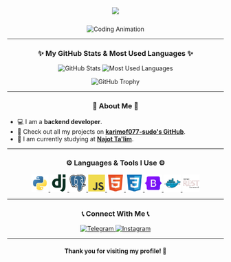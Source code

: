 <h1 align="center">
  <img src="https://readme-typing-svg.herokuapp.com?font=Fira+Code&size=30&pause=1000&color=F75C7E&center=true&width=700&lines=Hi%2C+there!+I'm+Abrorbek+Karimov;Welcome+to+my+GitHub!+👋">
</h1>

<div align="center">
  <img src="https://media.giphy.com/media/qgQUggAC3Pfv687qPC/giphy.gif" alt="Coding Animation" width="500" height="300">
</div>

---

<h3 align="center">✨ My GitHub Stats & Most Used Languages ✨</h3>
<p align="center">
  <img src="https://github-readme-stats.vercel.app/api?username=karimof077-sudo&show_icons=true&theme=radical" alt="GitHub Stats" width="48%">
  <img src="https://github-readme-stats.vercel.app/api/top-langs/?username=karimof077-sudo&layout=compact&theme=radical" alt="Most Used Languages" width="38%">
</p>
<p align="center">
  <img src="https://github-profile-trophy.vercel.app/?username=karimof077-sudo&theme=onedark&no-frame=true&row=1&column=6" alt="GitHub Trophy" />
</p>

---

<h3 align="center">🌟 About Me 🌟</h3>

<ul>
  <li>💻 I am a <strong>backend developer</strong>.</li>
  <li>📂 Check out all my projects on <a href="https://github.com/karimof077-sudo?tab=repositories" target="_blank"><strong>karimof077-sudo's GitHub</strong></a>.</li>
  <li>🏫 I am currently studying at <a href="https://najottalim.uz" target="_blank"><strong>Najot Ta'lim</strong></a>.</li>
</ul>

---

<h3 align="center">⚙️ Languages & Tools I Use ⚙️</h3>

<p align="center">
  <a href="https://www.python.org" target="_blank">
    <img src="https://github.com/devicons/devicon/blob/v2.16.0/icons/python/python-original.svg" title="Python" width="40" height="40"/>
  </a>
  <a href="https://www.djangoproject.com" target="_blank">
    <img src="https://github.com/devicons/devicon/blob/v2.16.0/icons/django/django-plain.svg" title="Django" width="40" height="40"/>
  </a>
  <a href="https://www.postgresql.org" target="_blank">
    <img src="https://github.com/devicons/devicon/blob/v2.16.0/icons/postgresql/postgresql-original.svg" title="PostgreSQL" width="40" height="40"/>
  </a>
  <a href="https://developer.mozilla.org/en-US/docs/Web/JavaScript" target="_blank">
    <img src="https://github.com/devicons/devicon/blob/v2.16.0/icons/javascript/javascript-original.svg" title="JavaScript" width="40" height="40"/>
  </a>
  <a href="https://developer.mozilla.org/en-US/docs/Web/HTML" target="_blank">
    <img src="https://github.com/devicons/devicon/blob/v2.16.0/icons/html5/html5-original.svg" title="HTML5" width="40" height="40"/>
  </a>
  <a href="https://developer.mozilla.org/en-US/docs/Web/CSS" target="_blank">
    <img src="https://github.com/devicons/devicon/blob/v2.16.0/icons/css3/css3-original.svg" title="CSS3" width="40" height="40"/>
  </a>
  <a href="https://getbootstrap.com" target="_blank">
    <img src="https://github.com/devicons/devicon/blob/v2.16.0/icons/bootstrap/bootstrap-original.svg" title="Bootstrap" width="40" height="40"/>
  </a>
  <a href="https://www.docker.com" target="_blank">
    <img src="https://github.com/devicons/devicon/blob/v2.16.0/icons/docker/docker-original.svg" title="Docker" width="40" height="40"/>
  </a>
  <a href="https://www.django-rest-framework.org/" target="_blank">
    <img src="https://github.com/devicons/devicon/blob/master/icons/djangorest/djangorest-original-wordmark.svg" title="Django Rest Framework" width="40" height="40"/>
  </a>
</p>


---

<h3 align="center">📞 Connect With Me 📞</h3>
<p align="center">
  <a href="https://t.me/Abror_An" target="_blank">
    <img src="https://img.shields.io/badge/Telegram-2CA5E0?style=for-the-badge&logo=telegram&logoColor=white" alt="Telegram">
  </a>
  <a href="https://instagram.com/karimov_biker" target="_blank">
    <img src="https://img.shields.io/badge/Instagram-E4405F?style=for-the-badge&logo=instagram&logoColor=white" alt="Instagram">
  </a>
</p>

---

<h4 align="center">Thank you for visiting my profile! 🚀</h4>
